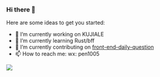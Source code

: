 ### Hi there 👋
Here are some ideas to get you started:

- 🔭 I’m currently working on KUJIALE
- 🌱 I’m currently learning Rust/bff
- 🧱 I’m currently contributing on [front-end-daily-question](https://github.com/everest-architecture/front-end-daily-question)
- 📫 How to reach me: wx: pen1005

<img align="middle" src="https://github-readme-stats.vercel.app/api?username=rottenpen&show_icons=true&count_private=true&hide_border=true&cache_seconds=1900"/>
